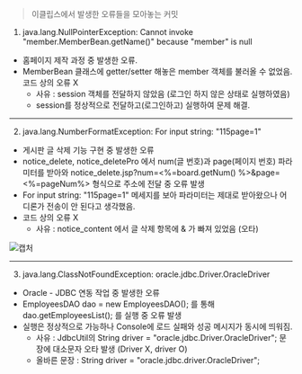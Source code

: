 > 이클립스에서 발생한 오류들을 모아놓는 커밋

1. java.lang.NullPointerException: Cannot invoke "member.MemberBean.getName()" because "member" is null
- 홈페이지 제작 과정 중 발생한 오류.
- MemberBean 클래스에 getter/setter 해놓은 member 객체를 불러올 수 없었음. 코드 상의 오류 X
  - 사유 : session 객체를 전달하지 않았음 (로그인 하지 않은 상태로 실행하였음)
  - session를 정상적으로 전달하고(로그인하고) 실행하여 문제 해결.

---

2.  java.lang.NumberFormatException: For input string: "115page=1"
- 게시판 글 삭제 기능 구현 중 발생한 오류
- notice_delete, notice_deletePro 에서 num(글 번호)과 page(페이지 번호) 파라미터를 받아와 notice_delete.jsp?num=<%=board.getNum() %>&page=<%=pageNum%> 형식으로 주소에 전달 중 오류 발생
- For input string: "115page=1" 메세지를 보아 파라미터는 제대로 받아왔으나 어디론가 전송이 안 된다고 생각했음.
- 코드 상의 오류 X
  - 사유 : notice_content 에서 글 삭제 항목에 & 가 빠져 있었음 (오타)

![캡처](https://user-images.githubusercontent.com/95197594/160825350-0448cd90-0fe7-42a6-90c7-15a05800c105.PNG)

---

3. java.lang.ClassNotFoundException: oracle.jdbc.Driver.OracleDriver
- Oracle - JDBC 연동 작업 중 발생한 오류
- EmployeesDAO dao = new EmployeesDAO(); 를 통해 dao.getEmployeesList(); 를 실행 중 오류 발생
- 실행은 정상적으로 가능하나 Console에 로드 실패와 성공 메시지가 동시에 띄워짐.
  - 사유 : JdbcUtil의 String driver = "oracle.jdbc.Driver.OracleDriver"; 문장에 대소문자 오타 발생 (Driver X, driver O)
  - 올바른 문장 : String driver = "oracle.jdbc.driver.OracleDriver";

